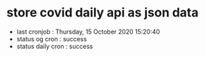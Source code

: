# store covid daily api as json data

- last cronjob : Thursday, 15 October 2020 15:20:40
- status og cron : success
- status daily cron : success
      
      
